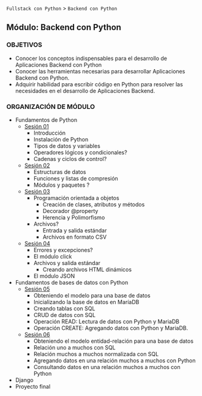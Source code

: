`Fullstack con Python` > `Backend con Python`

## Módulo: Backend con Python

### OBJETIVOS
 - Conocer los conceptos indispensables para el desarrollo de Aplicaciones Backend con Python
 - Conocer las herramientas necesarias para desarrollar Aplicaciones Backend con Python.
 - Adquirir habilidad para escribir código en Python para resolver las necesidades en el desarrollo de Aplicaciones Backend.

### ORGANIZACIÓN DE MÓDULO

 - Fundamentos de Python
   - [Sesión 01](Clase-01)
     - Introducción
     - Instalación de Python
     - Tipos de datos y variables
     - Operadores lógicos y condicionales?
     - Cadenas y ciclos de control?
   - [Sesión 02](Clase-02)
     - Estructuras de datos
     - Funciones y listas de compresión
     - Módulos y paquetes ?
   - [Sesión 03](Clase-03)
     - Programación orientada a objetos
       - Creación de clases, atributos y métodos
       - Decorador @property
       - Herencia y Polimorfismo
     - Archivos?
       - Entrada y salida estándar
       - Archivos en formato CSV
   - [Sesión 04](Clase-04)
     - Errores y excepciones?
     - El módulo click
     - Archivos y salida estándar
       - Creando archivos HTML dinámicos
     - El módulo JSON
 - Fundamentos de bases de datos con Python
   - [Sesión 05](Clase-05)
     - Obteniendo el modelo para una base de datos
     - Inicializando la base de datos en MaríaDB
     - Creando tablas con SQL
     - CRUD de datos con SQL
     - Operación READ: Lectura de datos con Python y MariaDB
     - Operación CREATE: Agregando datos con Python y MariaDB.
   - [Sesión 06](Clase-06)
     - Obteniendo el modelo entidad-relación para una base de datos
     - Relación uno a muchos con SQL
     - Relación muchos a muchos normalizada con SQL
     - Agregando datos en una relación muchos a muchos con Python
     - Consultando datos en una relación muchos a muchos con Python
 - Django
 - Proyecto final
